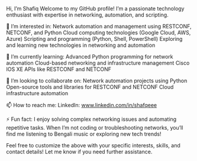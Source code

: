 Hi, I’m Shafiq
Welcome to my GitHub profile! I’m a passionate technology enthusiast with expertise in networking, automation, and scripting.

👀 I’m interested in:
Network automation and management using RESTCONF, NETCONF, and Python
Cloud computing technologies (Google Cloud, AWS, Azure)
Scripting and programming (Python, Shell, PowerShell)
Exploring and learning new technologies in networking and automation

🌱 I’m currently learning:
Advanced Python programming for network automation
Cloud-based networking and infrastructure management
Cisco IOS XE APIs like RESTCONF and NETCONF

💞️ I’m looking to collaborate on:
Network automation projects using Python
Open-source tools and libraries for RESTCONF and NETCONF
Cloud infrastructure automation

📫 How to reach me:
LinkedIn: www.linkedin.com/in/shafqeee

⚡ Fun fact:
I enjoy solving complex networking issues and automating repetitive tasks. When I’m not coding or troubleshooting networks, you’ll find me listening to Bengali music or exploring new tech trends!

Feel free to customize the above with your specific interests, skills, and contact details! Let me know if you need further assistance.

